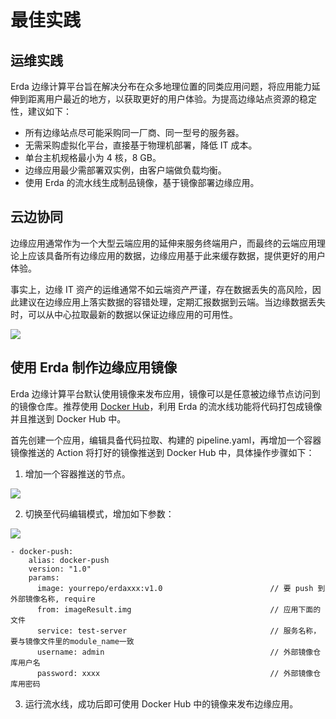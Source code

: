 # 最佳实践

## 运维实践
Erda 边缘计算平台旨在解决分布在众多地理位置的同类应用问题，将应用能力延伸到距离用户最近的地方，以获取更好的用户体验。为提高边缘站点资源的稳定性，建议如下：
* 所有边缘站点尽可能采购同一厂商、同一型号的服务器。
* 无需采购虚拟化平台，直接基于物理机部署，降低 IT 成本。
* 单台主机规格最小为 4 核，8 GB。
* 边缘应用最少需部署双实例，由客户端做负载均衡。
* 使用 Erda 的流水线生成制品镜像，基于镜像部署边缘应用。
## 云边协同
边缘应用通常作为一个大型云端应用的延伸来服务终端用户，而最终的云端应用理论上应该具备所有边缘应用的数据，边缘应用基于此来缓存数据，提供更好的用户体验。

事实上，边缘 IT 资产的运维通常不如云端资产严谨，存在数据丢失的高风险，因此建议在边缘应用上落实数据的容错处理，定期汇报数据到云端。当边缘数据丢失时，可以从中心拉取最新的数据以保证边缘应用的可用性。

![](http://terminus-paas.oss-cn-hangzhou.aliyuncs.com/paas-doc/2021/07/23/995a93a6-6f50-42b4-8944-a37c7f243e4d.png)

## 使用 Erda 制作边缘应用镜像

Erda 边缘计算平台默认使用镜像来发布应用，镜像可以是任意被边缘节点访问到的镜像仓库。推荐使用 [Docker Hub](https://www.docker.com/products/docker-hub)，利用 Erda 的流水线功能将代码打包成镜像并且推送到 Docker Hub 中。

首先创建一个应用，编辑具备代码拉取、构建的 pipeline.yaml，再增加一个容器镜像推送的 Action 将打好的镜像推送到 Docker Hub 中，具体操作步骤如下：

1. 增加一个容器推送的节点。

![](http://terminus-paas.oss-cn-hangzhou.aliyuncs.com/paas-doc/2021/07/23/e1340599-66bb-41f2-b3ca-ad2fbb60fe98.png
)

2. 切换至代码编辑模式，增加如下参数：

![](http://terminus-paas.oss-cn-hangzhou.aliyuncs.com/paas-doc/2021/07/23/a2649930-49b0-467c-924c-38f1617b8ce9.png
)

```
- docker-push:
    alias: docker-push
    version: "1.0"
    params:
      image: yourrepo/erdaxxx:v1.0                        // 要 push 到外部镜像名称, require
      from: imageResult.img                               // 应用下面的文件
      service: test-server                                // 服务名称，要与镜像文件里的module_name一致
      username: admin                                     // 外部镜像仓库用户名
      password: xxxx                                      // 外部镜像仓库用密码
```

3. 运行流水线，成功后即可使用 Docker Hub 中的镜像来发布边缘应用。
